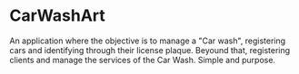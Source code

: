# CarWashArt

An application where the objective is to manage a "Car wash", registering cars and identifying through their license plaque. Beyound that, registering clients and manage the services of the Car Wash. Simple and purpose.
